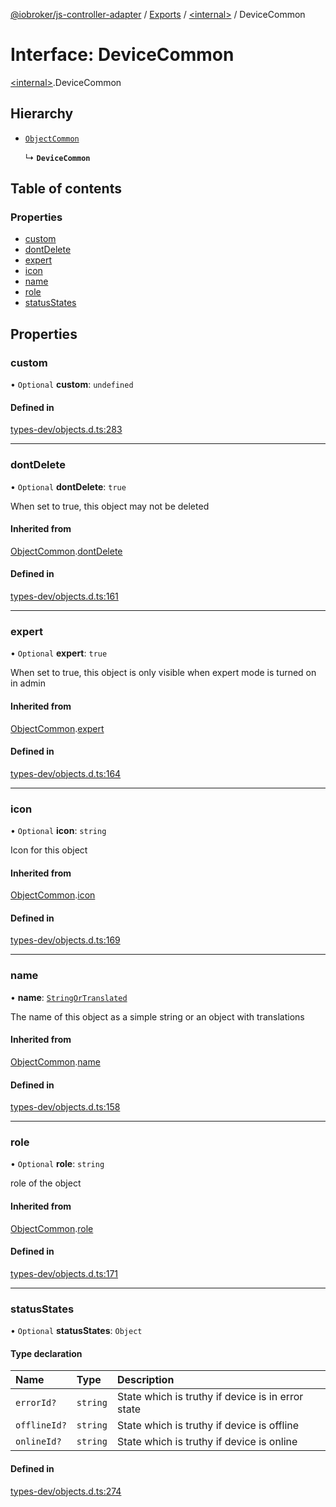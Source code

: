 [@iobroker/js-controller-adapter](../README.md) / [Exports](../modules.md) / [\<internal\>](../modules/internal_.md) / DeviceCommon

# Interface: DeviceCommon

[\<internal\>](../modules/internal_.md).DeviceCommon

## Hierarchy

- [`ObjectCommon`](internal_.ObjectCommon.md)

  ↳ **`DeviceCommon`**

## Table of contents

### Properties

- [custom](internal_.DeviceCommon.md#custom)
- [dontDelete](internal_.DeviceCommon.md#dontdelete)
- [expert](internal_.DeviceCommon.md#expert)
- [icon](internal_.DeviceCommon.md#icon)
- [name](internal_.DeviceCommon.md#name)
- [role](internal_.DeviceCommon.md#role)
- [statusStates](internal_.DeviceCommon.md#statusstates)

## Properties

### custom

• `Optional` **custom**: `undefined`

#### Defined in

[types-dev/objects.d.ts:283](https://github.com/ioBroker/ioBroker.js-controller/blob/5b429316/packages/types-dev/objects.d.ts#L283)

___

### dontDelete

• `Optional` **dontDelete**: ``true``

When set to true, this object may not be deleted

#### Inherited from

[ObjectCommon](internal_.ObjectCommon.md).[dontDelete](internal_.ObjectCommon.md#dontdelete)

#### Defined in

[types-dev/objects.d.ts:161](https://github.com/ioBroker/ioBroker.js-controller/blob/5b429316/packages/types-dev/objects.d.ts#L161)

___

### expert

• `Optional` **expert**: ``true``

When set to true, this object is only visible when expert mode is turned on in admin

#### Inherited from

[ObjectCommon](internal_.ObjectCommon.md).[expert](internal_.ObjectCommon.md#expert)

#### Defined in

[types-dev/objects.d.ts:164](https://github.com/ioBroker/ioBroker.js-controller/blob/5b429316/packages/types-dev/objects.d.ts#L164)

___

### icon

• `Optional` **icon**: `string`

Icon for this object

#### Inherited from

[ObjectCommon](internal_.ObjectCommon.md).[icon](internal_.ObjectCommon.md#icon)

#### Defined in

[types-dev/objects.d.ts:169](https://github.com/ioBroker/ioBroker.js-controller/blob/5b429316/packages/types-dev/objects.d.ts#L169)

___

### name

• **name**: [`StringOrTranslated`](../modules/internal_.md#stringortranslated)

The name of this object as a simple string or an object with translations

#### Inherited from

[ObjectCommon](internal_.ObjectCommon.md).[name](internal_.ObjectCommon.md#name)

#### Defined in

[types-dev/objects.d.ts:158](https://github.com/ioBroker/ioBroker.js-controller/blob/5b429316/packages/types-dev/objects.d.ts#L158)

___

### role

• `Optional` **role**: `string`

role of the object

#### Inherited from

[ObjectCommon](internal_.ObjectCommon.md).[role](internal_.ObjectCommon.md#role)

#### Defined in

[types-dev/objects.d.ts:171](https://github.com/ioBroker/ioBroker.js-controller/blob/5b429316/packages/types-dev/objects.d.ts#L171)

___

### statusStates

• `Optional` **statusStates**: `Object`

#### Type declaration

| Name | Type | Description |
| :------ | :------ | :------ |
| `errorId?` | `string` | State which is truthy if device is in error state |
| `offlineId?` | `string` | State which is truthy if device is offline |
| `onlineId?` | `string` | State which is truthy if device is online |

#### Defined in

[types-dev/objects.d.ts:274](https://github.com/ioBroker/ioBroker.js-controller/blob/5b429316/packages/types-dev/objects.d.ts#L274)
